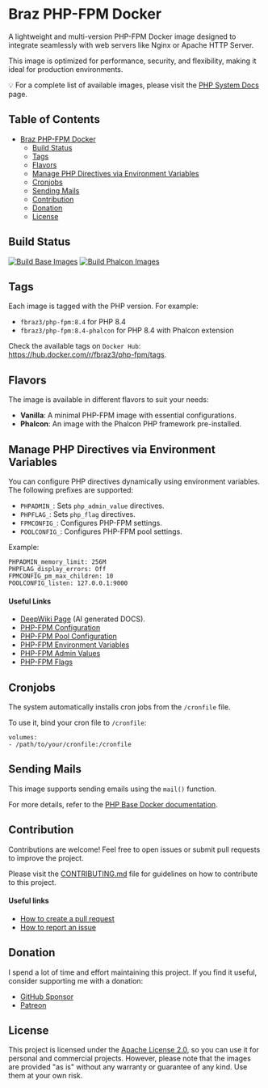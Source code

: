# Braz PHP-FPM Docker

A lightweight and multi-version PHP-FPM Docker image designed to integrate seamlessly with web servers like Nginx or Apache HTTP Server.

This image is optimized for performance, security, and flexibility, making it ideal for production environments.

💡 For a complete list of available images, please visit the [PHP System Docs](https://github.com/fbraz3/php-system-docs) page.

## Table of Contents

- [Braz PHP-FPM Docker](#braz-php-fpm-docker)
  - [Build Status](#build-status)
  - [Tags](#tags)
  - [Flavors](#flavors)
  - [Manage PHP Directives via Environment Variables](#manage-php-directives-via-environment-variables)
  - [Cronjobs](#cronjobs)
  - [Sending Mails](#sending-mails)
  - [Contribution](#contribution)
  - [Donation](#donation)
  - [License](#license)

## Build Status

[![Build Base Images](https://github.com/fbraz3/php-fpm-docker/actions/workflows/base-images.yml/badge.svg)](https://github.com/fbraz3/php-fpm-docker/actions/workflows/base-images.yml) [![Build Phalcon Images](https://github.com/fbraz3/php-fpm-docker/actions/workflows/phalcon-images.yml/badge.svg)](https://github.com/fbraz3/php-fpm-docker/actions/workflows/phalcon-images.yml)

## Tags
Each image is tagged with the PHP version. For example:
- `fbraz3/php-fpm:8.4` for PHP 8.4
- `fbraz3/php-fpm:8.4-phalcon` for PHP 8.4 with Phalcon extension 

Check the available tags on `Docker Hub`: <https://hub.docker.com/r/fbraz3/php-fpm/tags>.

## Flavors
The image is available in different flavors to suit your needs:
- **Vanilla**: A minimal PHP-FPM image with essential configurations.
- **Phalcon**: An image with the Phalcon PHP framework pre-installed.

## Manage PHP Directives via Environment Variables
You can configure PHP directives dynamically using environment variables. The following prefixes are supported:
- `PHPADMIN_`: Sets `php_admin_value` directives.
- `PHPFLAG_`: Sets `php_flag` directives.
- `FPMCONFIG_`: Configures PHP-FPM settings.
- `POOLCONFIG_`: Configures PHP-FPM pool settings.

Example:
```
PHPADMIN_memory_limit: 256M
PHPFLAG_display_errors: Off
FPMCONFIG_pm_max_children: 10
POOLCONFIG_listen: 127.0.0.1:9000
```

#### Useful Links

- [DeepWiki Page](https://deepwiki.com/fbraz3/php-fpm-docker) (AI generated DOCS).
- [PHP-FPM Configuration](https://www.php.net/manual/en/install.fpm.configuration.php)
- [PHP-FPM Pool Configuration](https://www.php.net/manual/en/install.fpm.configuration.php#install.fpm.configuration.pools)
- [PHP-FPM Environment Variables](https://www.php.net/manual/en/install.fpm.configuration.php#install.fpm.configuration.environment)
- [PHP-FPM Admin Values](https://www.php.net/manual/en/install.fpm.configuration.php#install.fpm.configuration.admin)
- [PHP-FPM Flags](https://www.php.net/manual/en/install.fpm.configuration.php#install.fpm.configuration.flags)

## Cronjobs
The system automatically installs cron jobs from the `/cronfile` file.

To use it, bind your cron file to `/cronfile`:
```
volumes:
- /path/to/your/cronfile:/cronfile
```

## Sending Mails
This image supports sending emails using the `mail()` function.

For more details, refer to the [PHP Base Docker documentation](https://github.com/fbraz3/php-base-docker#sending-mails).

## Contribution
Contributions are welcome! Feel free to open issues or submit pull requests to improve the project.

Please visit the [CONTRIBUTING.md](CONTRIBUTING.md) file for guidelines on how to contribute to this project.

#### Useful links
- [How to create a pull request](https://docs.github.com/pt/pull-requests/collaborating-with-pull-requests/proposing-changes-to-your-work-with-pull-requests/creating-a-pull-request)
- [How to report an issue](https://docs.github.com/pt/issues/tracking-your-work-with-issues/creating-an-issue)

## Donation
I spend a lot of time and effort maintaining this project. If you find it useful, consider supporting me with a donation:
- [GitHub Sponsor](https://github.com/sponsors/fbraz3)
- [Patreon](https://www.patreon.com/fbraz3)

## License

This project is licensed under the [Apache License 2.0](LICENSE), so you can use it for personal and commercial projects. However, please note that the images are provided "as is" without any warranty or guarantee of any kind. Use them at your own risk.